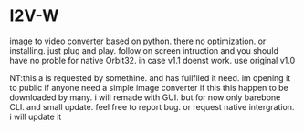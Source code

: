 # I2V-W
image to video converter
based on python. there no optimization. or installing. just plug and play.
follow on screen intruction and you should have no proble
for native Orbit32. in case v1.1 doenst work. use original v1.0


NT:this a is requested by somethine. and has fullfiled it need. im opening it to public if anyone need a simple image converter
if this this happen to be downloaded by many. i will remade with GUI. but for now only barebone CLI. and small update. feel free to report bug. 
or request native intergration. i will update it

